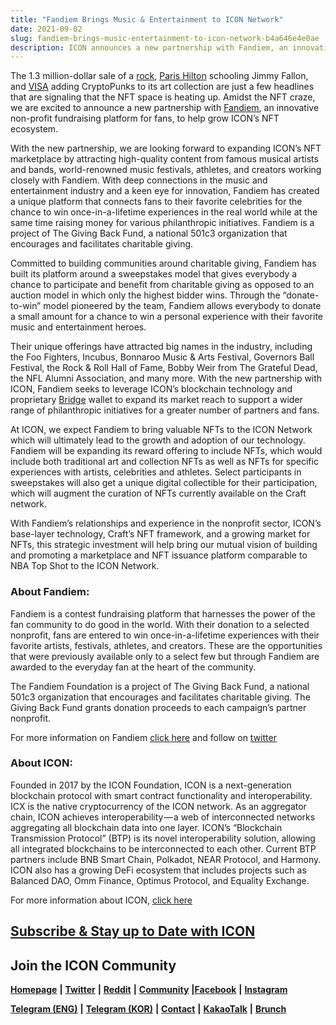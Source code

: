```yaml
---
title: "Fandiem Brings Music & Entertainment to ICON Network"
date: 2021-09-02
slug: fandiem-brings-music-entertainment-to-icon-network-b4a646e4e0ae
description: ICON announces a new partnership with Fandiem, an innovative non-profit fundraising platform for fans, to help grow ICON’s NFT ecosystem
---
```


The 1.3 million-dollar sale of a [rock](https://www.cnbc.com/video/2021/08/24/etherrock-nft-sells-for-1-point-3-million-sale-prices-jump-in-week.html), [Paris Hilton](https://www.youtube.com/watch?v=oiN1_6pb_eE) schooling Jimmy Fallon, and [VISA](https://hypebeast.com/2021/8/visa-enters-nfts-cryptopunk-7610-acquisition-interview) adding CryptoPunks to its art collection are just a few headlines that are signaling that the NFT space is heating up. Amidst the NFT craze, we are excited to announce a new partnership with [Fandiem](http://winwith.fandiem.com/press-release-icon), an innovative non-profit fundraising platform for fans, to help grow ICON’s NFT ecosystem.

With the new partnership, we are looking forward to expanding ICON’s NFT marketplace by attracting high-quality content from famous musical artists and bands, world-renowned music festivals, athletes, and creators working closely with Fandiem. With deep connections in the music and entertainment industry and a keen eye for innovation, Fandiem has created a unique platform that connects fans to their favorite celebrities for the chance to win once-in-a-lifetime experiences in the real world while at the same time raising money for various philanthropic initiatives. Fandiem is a project of The Giving Back Fund, a national 501c3 organization that encourages and facilitates charitable giving.

Committed to building communities around charitable giving, Fandiem has built its platform around a sweepstakes model that gives everybody a chance to participate and benefit from charitable giving as opposed to an auction model in which only the highest bidder wins. Through the “donate-to-win” model pioneered by the team, Fandiem allows everybody to donate a small amount for a chance to win a personal experience with their favorite music and entertainment heroes.

Their unique offerings have attracted big names in the industry, including the Foo Fighters, Incubus, Bonnaroo Music & Arts Festival, Governors Ball Festival, the Rock & Roll Hall of Fame, Bobby Weir from The Grateful Dead, the NFL Alumni Association, and many more. With the new partnership with ICON, Fandiem seeks to leverage ICON’s blockchain technology and proprietary [Bridge](https://bridgepay.money/) wallet to expand its market reach to support a wider range of philanthropic initiatives for a greater number of partners and fans.

At ICON, we expect Fandiem to bring valuable NFTs to the ICON Network which will ultimately lead to the growth and adoption of our technology. Fandiem will be expanding its reward offering to include NFTs, which would include both traditional art and collection NFTs as well as NFTs for specific experiences with artists, celebrities and athletes. Select participants in sweepstakes will also get a unique digital collectible for their participation, which will augment the curation of NFTs currently available on the Craft network.

With Fandiem’s relationships and experience in the nonprofit sector, ICON’s base-layer technology, Craft’s NFT framework, and a growing market for NFTs, this strategic investment will help bring our mutual vision of building and promoting a marketplace and NFT issuance platform comparable to NBA Top Shot to the ICON Network.

### **About Fandiem:**

Fandiem is a contest fundraising platform that harnesses the power of the fan community to do good in the world. With their donation to a selected nonprofit, fans are entered to win once-in-a-lifetime experiences with their favorite artists, festivals, athletes, and creators. These are the opportunities that were previously available only to a select few but through Fandiem are awarded to the everyday fan at the heart of the community.

The Fandiem Foundation is a project of The Giving Back Fund, a national 501c3 organization that encourages and facilitates charitable giving. The Giving Back Fund grants donation proceeds to each campaign’s partner nonprofit.

For more information on Fandiem [click here](http://www.fandiem.com) and follow on [twitter](https://twitter.com/winwithfandiem)

### **About ICON:**

Founded in 2017 by the ICON Foundation, ICON is a next-generation blockchain protocol with smart contract functionality and interoperability. ICX is the native cryptocurrency of the ICON network. As an aggregator chain, ICON achieves interoperability — a web of interconnected networks aggregating all blockchain data into one layer. ICON’s “Blockchain Transmission Protocol” (BTP) is its novel interoperability solution, allowing all integrated blockchains to be interconnected to each other. Current BTP partners include BNB Smart Chain, Polkadot, NEAR Protocol, and Harmony. ICON also has a growing DeFi ecosystem that includes projects such as Balanced DAO, Omm Finance, Optimus Protocol, and Equality Exchange.

For more information about ICON, [click here](https://iconrepublic.org/)

## [Subscribe & Stay up to Date with ICON](http://eepurl.com/c1P6aD)

## Join the ICON Community

[**Homepage**](https://iconrepublic.org/) **|** [**Twitter**](https://twitter.com/helloiconworld) **|** [**Reddit**](https://www.reddit.com/r/helloicon/) **|** [**Community**](https://forum.icon.community/) **|**[**Facebook**](https://www.facebook.com/helloicon/) **|** [**Instagram**](https://www.instagram.com/helloiconworld/)

[**Telegram (ENG)**](https://t.me/hello_iconworld) **|** [**Telegram (KOR)**](https://t.me/iconkorea) **|** [**Contact**](mailto:hello@icon.foundation) **|** [**KakaoTalk**](https://open.kakao.com/o/gMAFhdS) **|** [**Brunch**](https://brunch.co.kr/@helloiconworld)

